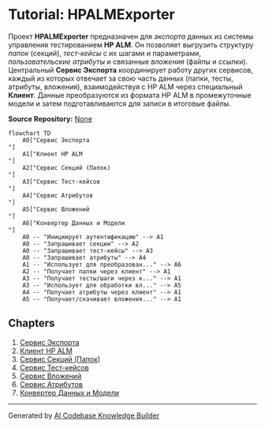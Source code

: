 # Tutorial: HPALMExporter

Проект **HPALMExporter** предназначен для *экспорта* данных из системы управления тестированием **HP ALM**.
Он позволяет выгрузить структуру *папок* (секций), *тест-кейсы* с их шагами и параметрами, *пользовательские атрибуты* и связанные *вложения* (файлы и ссылки).
Центральный **Сервис Экспорта** координирует работу других сервисов, каждый из которых отвечает за свою часть данных (папки, тесты, атрибуты, вложения), взаимодействуя с HP ALM через специальный **Клиент**.
Данные преобразуются из формата HP ALM в промежуточные модели и затем подготавливаются для записи в итоговые файлы.


**Source Repository:** [None](None)

```mermaid
flowchart TD
    A0["Сервис Экспорта
"]
    A1["Клиент HP ALM
"]
    A2["Сервис Секций (Папок)
"]
    A3["Сервис Тест-кейсов
"]
    A4["Сервис Атрибутов
"]
    A5["Сервис Вложений
"]
    A6["Конвертер Данных и Модели
"]
    A0 -- "Инициирует аутентификацию" --> A1
    A0 -- "Запрашивает секции" --> A2
    A0 -- "Запрашивает тест-кейсы" --> A3
    A0 -- "Запрашивает атрибуты" --> A4
    A1 -- "Использует для преобразован..." --> A6
    A2 -- "Получает папки через клиент" --> A1
    A3 -- "Получает тесты/шаги через к..." --> A1
    A3 -- "Использует для обработки вл..." --> A5
    A4 -- "Получает атрибуты через клиент" --> A1
    A5 -- "Получает/скачивает вложения..." --> A1
```

## Chapters

1. [Сервис Экспорта
](01_сервис_экспорта_.md)
2. [Клиент HP ALM
](02_клиент_hp_alm_.md)
3. [Сервис Секций (Папок)
](03_сервис_секций__папок__.md)
4. [Сервис Тест-кейсов
](04_сервис_тест_кейсов_.md)
5. [Сервис Вложений
](05_сервис_вложений_.md)
6. [Сервис Атрибутов
](06_сервис_атрибутов_.md)
7. [Конвертер Данных и Модели
](07_конвертер_данных_и_модели_.md)


---

Generated by [AI Codebase Knowledge Builder](https://github.com/The-Pocket/Tutorial-Codebase-Knowledge)